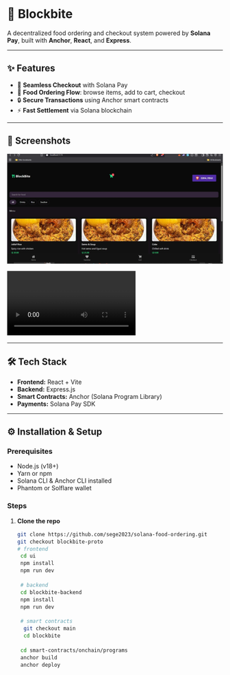 # 🍴 Blockbite

A decentralized food ordering and checkout system powered by **Solana Pay**, built with **Anchor**, **React**, and **Express**.  

---

## ✨ Features

- 🚀 **Seamless Checkout** with Solana Pay  
- 🛒 **Food Ordering Flow**: browse items, add to cart, checkout  
- 🔒 **Secure Transactions** using Anchor smart contracts  
- ⚡ **Fast Settlement** via Solana blockchain  

---

## 📸 Screenshots

![Landing Page](ui/public/images/demo-shot.jpg)  


![Checkout with Solana Pay](demo-video.mp4)  

---

## 🛠️ Tech Stack

- **Frontend:** React + Vite  
- **Backend:** Express.js  
- **Smart Contracts:** Anchor (Solana Program Library)  
- **Payments:** Solana Pay SDK  

---

## ⚙️ Installation & Setup

### Prerequisites
- Node.js (v18+)  
- Yarn or npm  
- Solana CLI & Anchor CLI installed  
- Phantom or Solflare wallet  

### Steps

1. **Clone the repo**
   ```bash
   git clone https://github.com/sege2023/solana-food-ordering.git
   git checkout blockbite-proto
   # frontend
    cd ui
    npm install
    npm run dev
    
    # backend
    cd blockbite-backend
    npm install
    npm run dev
    
    # smart contracts
     git checkout main
     cd blockbite
   
    cd smart-contracts/onchain/programs
    anchor build
    anchor deploy
     
    


